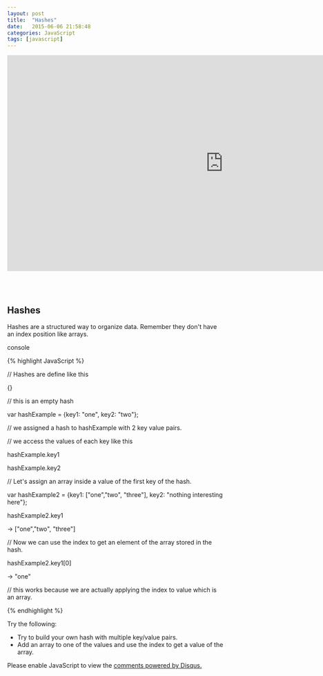 ```yaml
---
layout: post
title:  "Hashes"
date:   2015-06-06 21:58:48
categories: JavaScript
tags: [javascript]
---
```


<iframe src="https://player.vimeo.com/video/130000654" width="1000" height="500" frameborder="0" webkitallowfullscreen mozallowfullscreen allowfullscreen></iframe>

<br><br>

<div class="not-on-video">
  <h2>Hashes</h2>
  <p>Hashes are a structured way to organize data.  Remember they don't have an index position like arrays.</p>
</div> 


console

{% highlight JavaScript %}

// Hashes are define like this

{}

// this is an empty hash

var hashExample = {key1: "one", key2: "two"};

// we assigned a hash to hashExample with 2 key value pairs.

// we access the values of each key like this

hashExample.key1

hashExample.key2

// Let's assign an array inside a value of the first key of the hash.

var hashExample2 = {key1: ["one","two", "three"], key2: "nothing interesting here"};

hashExample2.key1

-> ["one","two", "three"]

// Now we can use the index to get an element of the array stored in the hash.

hashExample2.key1[0]

-> "one"

// this works because we are actually applying the index to value which is an array.


{% endhighlight %}

<p>Try the following:</p>
<ul>
  <li>Try to build your own hash with multiple key/value pairs.</li>
  <li>Add an array to one of the values and use the index to get a value of the array.</li>
</ul> 


<div id="disqus_thread"></div>
<script type="text/javascript">
    /* * * CONFIGURATION VARIABLES * * */
    var disqus_shortname = 'devschool';

    /* * * DON'T EDIT BELOW THIS LINE * * */
    (function() {
        var dsq = document.createElement('script'); dsq.type = 'text/javascript'; dsq.async = true;
        dsq.src = '//' + disqus_shortname + '.disqus.com/embed.js';
        (document.getElementsByTagName('head')[0] || document.getElementsByTagName('body')[0]).appendChild(dsq);
    })();
</script>
<noscript>Please enable JavaScript to view the <a href="https://disqus.com/?ref_noscript" rel="nofollow">comments powered by Disqus.</a></noscript>
